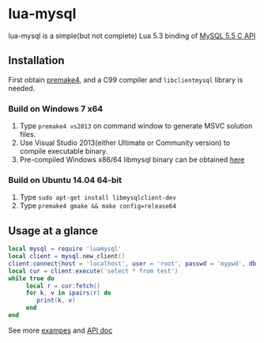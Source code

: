 lua-mysql
===============

lua-mysql is a simple(but not complete) Lua 5.3 binding of [MySQL 5.5 C API](http://dev.mysql.com/doc/refman/5.5/en/c-api.html)

## Installation

First obtain [premake4](http://industriousone.com/premake/download), and a C99 compiler and `libclientmysql` library is needed.

### Build on Windows 7 x64

1. Type `premake4 vs2013` on command window to generate MSVC solution files.
2. Use Visual Studio 2013(either Ultimate or Community version) to compile executable binary.
3. Pre-compiled Windows x86/64 libmysql binary can be obtained [here](https://github.com/ichenq/usr)

### Build on Ubuntu 14.04 64-bit

1. Type `sudo apt-get install libmysqlclient-dev`
2. Type `premake4 gmake && make config=release64`


## Usage at a glance

~~~~~~~~~~lua
local mysql = require 'luamysql'
local client = mysql.new_client()
client:connect{host = 'localhost', user = 'root', passwd = 'mypwd', db = 'test'}
local cur = client:execute('select * from test')
while true do
     local r = cur:fetch()
     for k, v in ipairs(r) do
        print(k, v)
     end
end
~~~~~~~~~~

See more [exampes](https://github.com/ichenq/lua-mysql/tree/master/test) and [API doc](https://github.com/ichenq/lua-mysql/blob/master/API.md)
